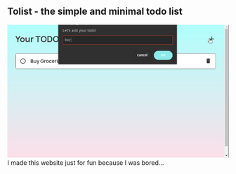## Tolist - the simple and minimal todo list
![tolist side project](./recording.gif)
I made this website just for fun because I was bored...
